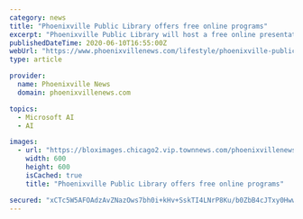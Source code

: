 ```yaml
---
category: news
title: "Phoenixville Public Library offers free online programs"
excerpt: "Phoenixville Public Library will host a free online presentation, \"End-of-Life Care: The Conversation Project\", on Monday, June 15 at 7:00 PM. Dana Gibson, Community Liaison for Willow Tree Hospice, will be the speaker."
publishedDateTime: 2020-06-10T16:55:00Z
webUrl: "https://www.phoenixvillenews.com/lifestyle/phoenixville-public-library-offers-free-online-programs/article_6e26aed8-ab38-11ea-a592-4f27d4439e15.html"
type: article

provider:
  name: Phoenixville News
  domain: phoenixvillenews.com

topics:
  - Microsoft AI
  - AI

images:
  - url: "https://bloximages.chicago2.vip.townnews.com/phoenixvillenews.com/content/tncms/custom/image/eeba0d98-53a0-11e8-bdb2-2bcaaf51ad2e.jpg?resize=600%2C600"
    width: 600
    height: 600
    isCached: true
    title: "Phoenixville Public Library offers free online programs"

secured: "xCTc5W5AFOAdzAvZNazOws7bh0i+kHv+SskTI4LNrP8Ku/b0ZbB4cJTxy0HwwYdN24npcmI7VjAoGRXP9wTHbusCzKRRX3TPVMD9FY81tB8yQaFRWT2bE8nOPyoCBTlzdsA6dfMu6mBGZJJtjPYVW3tlIAJH6op0zc5dj7EgfGq4FWYl/E+int6jX0ncPrAK4snQc3vaHDmx/V5bcE2oOPteF3z/Fr1Dum5oJfXbPcZdQCUT9I4sEF6Fsbx0Y+LykiCFeN8FlKo+rvEBlp0/L5AfpK/flfn60tc9KWEQLVsb3icZ6a6+tB1lg+weV+pe6H30OBfycQlTC4fk027txw==;gkJCTfnYvpP0lTfq2trdgA=="
---
```


